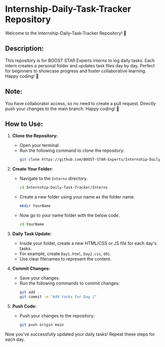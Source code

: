 # Internship-Daily-Task-Tracker Repository

Welcome to the Internship-Daily-Task-Tracker Repository! 🚀

## Description:

This repository is for BOOST STAR Experts interns to log daily tasks. Each intern creates a personal folder and updates task files day by day. Perfect for beginners to showcase progress and foster collaborative learning. Happy coding! 🌟

## Note:
You have collaborator access, so no need to create a pull request. Directly push your changes to the main branch. Happy coding! 🚀

## How to Use:

1. **Clone the Repository:**
   - Open your terminal.
   - Run the following command to clone the repository:
     ```bash
     git clone https://github.com/BOOST-STAR-Experts/Internship-Daily-Task-Tracker.git
     ```

2. **Create Your Folder:**
   - Navigate to the `Interns` directory.
     ```bash
     cd Internship-Daily-Task-Tracker/Interns
     ```
   - Create a new folder using your name as the folder name.
      ```bash
      mkdir YourName
      ```
   - Now go to your name folder with the below code.
     ```bash
     cd YourName
     ```

3. **Daily Task Update:**
   - Inside your folder, create a new HTML/CSS or JS file for each day's tasks.
   - For example, create `Day1.html`, `Day2.css`, etc.
   - Use clear filenames to represent the content.

5. **Commit Changes:**
   - Save your changes.
   - Run the following commands to commit changes:
     ```bash
     git add .
     git commit -m "Add tasks for Day 1"
     ```

6. **Push Code:**
   - Push your changes to the repository:
     ```bash
     git push origin main
     ```

Now you've successfully updated your daily tasks! Repeat these steps for each day.


